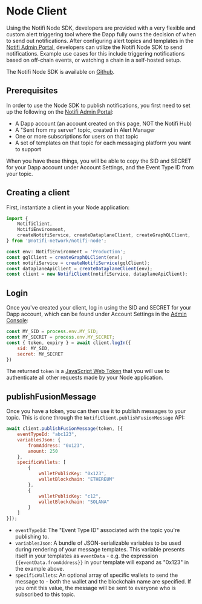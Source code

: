 # Node Client

Using the Notifi Node SDK, developers are provided with a very flexible and custom alert triggering tool where the Dapp
fully owns the decision of when to send out notifications. After configuring alert topics and templates in the
[Notifi Admin Portal](https://admin.notifi.network), developers can utilize the Notifi Node SDK to send notifications.
Example use cases for this include triggering notifications based on off-chain events, or watching a chain in a
self-hosted setup.

The Notifi Node SDK is available on [Github](https://github.com/notifi-network/notifi-sdk-ts/tree/main/packages/notifi-node).

## Prerequisites

In order to use the Node SDK to publish notifications, you first need to set up the following on the
[Notifi Admin Portal](https://admin.notifi.network):

- A Dapp account (an account created on this page, NOT the Notifi Hub)
- A "Sent from my server" topic, created in Alert Manager
- One or more subscriptions for users on that topic
- A set of templates on that topic for each messaging platform you want to support

When you have these things, you will be able to copy the SID and SECRET for your Dapp account
under Account Settings, and the Event Type ID from your topic.

## Creating a client

First, instantiate a client in your Node application:

```javascript
import {
    NotifiClient,
    NotifiEnvironment,
    createNotifiService, createDataplaneClient, createGraphQLClient,
} from '@notifi-network/notifi-node';

const env: NotifiEnvironment = 'Production';
const gqlClient = createGraphQLClient(env);
const notifiService = createNotifiService(gqlClient);
const dataplaneApiClient = createDataplaneClient(env);
const client = new NotifiClient(notifiService, dataplaneApiClient);
```

## Login

Once you've created your client, log in using the SID and SECRET for your Dapp account,
which can be found under Account Settings in the [Admin Console](https://admin.notifi.network/):

```javascript
const MY_SID = process.env.MY_SID;
const MY_SECRET = process.env.MY_SECRET;
const { token, expiry } = await client.logIn({
    sid: MY_SID,
    secret: MY_SECRET
})
```

The returned `token` is a [JavaScript Web Token](https://jwt.io) that you will use to authenticate
all other requests made by your Node application.

## publishFusionMessage

Once you have a token, you can then use it to publish messages to your topic. This is done through the
`NotifiClient.publishFusionMessage` API:

```javascript
await client.publishFusionMessage(token, [{
    eventTypeId: "abc123",
    variablesJson: {
        fromAddress: "0x123",
        amount: 250
    },
    specificWallets: [
        {
            walletPublicKey: "0x123",
            walletBlockchain: "ETHEREUM"
        },
        {
            walletPublicKey: "c12",
            walletBlockchain: "SOLANA"
        }
    ]
}]);
```

- `eventTypeId`: The "Event Type ID" associated with the topic you're publishing to.
- `variablesJson`: A bundle of JSON-serializable variables to be used during rendering
  of your message templates. This variable presents itself in your templates as `eventData` -
  e.g. the expression `{{eventData.fromAddress}}` in your template will expand as "0x123"
  in the example above.
- `specificWallets`: An optional array of specific wallets to send the message to - both the
  wallet and the blockchain name are specified. If you omit this value, the message will be
  sent to everyone who is subscribed to this topic.


